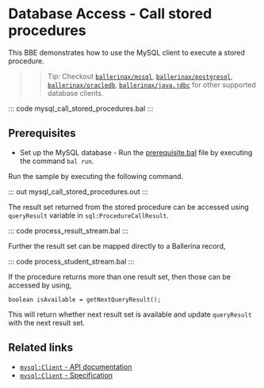 # Database Access - Call stored procedures

This BBE demonstrates how to use the MySQL client to execute a stored procedure. 

>> Tip: Checkout [`ballerinax/mssql`](https://central.ballerina.io/ballerinax/mssql), [`ballerinax/postgresql`](https://central.ballerina.io/ballerinax/postgresql), [`ballerinax/oracledb`](https://central.ballerina.io/ballerinax/oracledb), [`ballerinax/java.jdbc`](https://central.ballerina.io/ballerinax/java.jdbc) for other supported database clients.

::: code mysql_call_stored_procedures.bal :::

## Prerequisites
- Set up the MySQL database - Run the [prerequisite.bal](https://github.com/ballerina-platform/ballerina-distribution/blob/master/examples/mysql-call-stored-procedures/prerequisites/prerequisite.bal) file by executing the command `bal run`.

Run the sample by executing the following command.

::: out mysql_call_stored_procedures.out :::

The result set returned from the stored procedure can be accessed using `queryResult` variable in `sql:ProcedureCallResult`.

::: code process_result_stream.bal :::

Further the result set can be mapped directly to a Ballerina record,

::: code process_student_stream.bal :::

If the procedure returns more than one result set, then those can be accessed by using,
```ballerina
boolean isAvailable = getNextQueryResult();
```
This will return whether next result set is available and update `queryResult` with the next result set.

## Related links
- [`mysql:Client` - API documentation](https://lib.ballerina.io/ballerinax/mysql/latest/)
- [`mysql:Client` - Specification](https://github.com/ballerina-platform/module-ballerinax-mysql/blob/master/docs/spec/spec.md#2-client)
